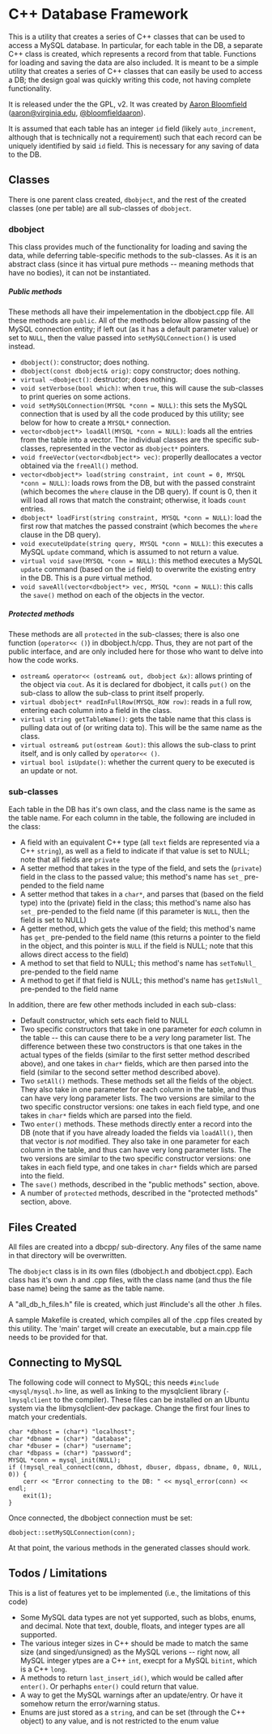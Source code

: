 C++ Database Framework
======================

This is a utility that creates a series of C++ classes that can be used to access a MySQL database.  In particular, for each table in the DB, a separate C++ class is created, which represents a record from that table.  Functions for loading and saving the data are also included.  It is meant to be a simple utility that creates a series of C++ classes that can easily be used to access a DB; the design goal was quickly writing this code, not having complete functionality.

It is released under the the GPL, v2.  It was created by [Aaron Bloomfield](http://aaronbloomfield.me) ([aaron@virginia.edu](<mailto:aaron@virginia.edu>), [@bloomfieldaaron](http://twitter.com/bloomfieldaaron)).

It is assumed that each table has an integer `id` field (likely `auto_increment`, although that is technically not a requirement) such that each record can be uniquely identified by said `id` field.  This is necessary for any saving of data to the DB.

Classes
-------

There is one parent class created, `dbobject`, and the rest of the created classes (one per table) are all sub-classes of `dbobject`.

### dbobject ###

This class provides much of the functionality for loading and saving the data, while deferring table-specific methods to the sub-classes.  As it is an abstract class (since it has virtual pure methods -- meaning methods that have no bodies), it can not be instantiated.

##### Public methods #####

These methods all have their impelementation in the dbobject.cpp file.  All these methods are `public`.  All of the methods below allow passing of the MySQL connection entity; if left out (as it has a default parameter value) or set to `NULL`, then the value passed into `setMySQLConnection()` is used instead.

- `dbobject()`: constructor; does nothing.
- `dbobject(const dbobject& orig)`: copy constructor; does nothing.
- `virtual ~dbobject()`: destructor; does nothing.
- `void setVerbose(bool which)`: when `true`, this will cause the sub-classes to print queries on some actions.
- `void setMySQLConnection(MYSQL *conn = NULL)`: this sets the MySQL connection that is used by all the code produced by this utility; see below for how to create a `MYSQL*` connection.
- `vector<dbobject*> loadAll(MYSQL *conn = NULL)`: loads all the entries from the table into a vector.  The individual classes are the specific sub-classes, represented in the vector as `dbobject*` pointers.
- `void freeVector(vector<dbobject*> vec)`: properlly deallocates a vector obtained via the `freeAll()` method.
- `vector<dbobject*> load(string constraint, int count = 0, MYSQL *conn = NULL)`: loads rows from the DB, but with the passed constraint (which becomes the `where` clause in the DB query).  If count is 0, then it will load all rows that match the constraint; otherwise, it loads `count` entries.
- `dbobject* loadFirst(string constraint, MYSQL *conn = NULL)`: load the first row that matches the passed constraint (which becomes the `where` clause in the DB query).
- `void executeUpdate(string query, MYSQL *conn = NULL)`: this executes a MySQL `update` command, which is assumed to not return a value.
- `virtual void save(MYSQL *conn = NULL)`: this method executes a MySQL `update` command (based on the `id` field) to overwrite the existing entry in the DB.  This is a pure virtual method.
- `void saveAll(vector<dbobject*> vec, MYSQL *conn = NULL)`: this calls the `save()` method on each of the objects in the vector.


##### Protected methods #####

These methods are all `protected` in the sub-classes; there is also one function (`operator<< ()`) in dbobject.h/cpp.  Thus, they are not part of the public interface, and are only included here for those who want to delve into how the code works.

- `ostream& operator<< (ostream& out, dbobject &x)`: allows printing of the object via `cout`.  As it is declared for dbobject, it calls `put()` on the sub-class to allow the sub-class to print itself properly.
- `virtual dbobject* readInFullRow(MYSQL_ROW row)`: reads in a full row, entering each column into a field in the class.
- `virtual string getTableName()`: gets the table name that this class is pulling data out of (or writing data to).  This will be the same name as the class.
- `virtual ostream& put(ostream &out)`: this allows the sub-class to print itself, and is only called by `operator<< ()`.
- `virtual bool isUpdate()`: whether the current query to be executed is an update or not.

### sub-classes ###

Each table in the DB has it's own class, and the class name is the same as the table name.  For each column in the table, the following are included in the class:

- A field with an equivalent C++ type (all `text` fields are represented via a C++ `string`), as well as a field to indicate if that value is set to NULL; note that all fields are `private`
- A setter method that takes in the type of the field, and sets the (`private`) field in the class to the passed value; this method's name has `set_` pre-pended to the field name
- A setter method that takes in a `char*`, and parses that (based on the field type) into the (private) field in the class; this method's name also has `set_` pre-pended to the field name (if this parameter is `NULL`, then the field is set to NULL)
- A getter method, which gets the value of the field; this method's name has `get_` pre-pended to the field name (this returns a pointer to the field in the object, and this pointer is `NULL` if the field is NULL; note that this allows direct access to the field)
- A method to set that field to NULL; this method's name has `setToNull_` pre-pended to the field name
- A method to get if that field is NULL; this method's name has `getIsNull_` pre-pended to the field name

In addition, there are few other methods included in each sub-class:

- Default constructor, which sets each field to NULL
- Two specific constructors that take in one parameter for *each* column in the table -- this can cause there to be a *very* long parameter list.  The difference between these two constructors is that one takes in the actual types of the fields (similar to the first setter method described above), and one takes in `char*` fields, which are then parsed into the field (similar to the second setter method described above).
- Two `setAll()` methods.  These methods set all the fields of the object.  They also take in one parameter for each column in the table, and thus can have very long parameter lists.  The two versions are similar to the two specific constructor versions: one takes in each field type, and one takes in `char*` fields which are parsed into the field.
- Two `enter()` methods.  These methods directly enter a record into the DB (note that if you have already loaded the fields via `loadAll()`, then that vector is *not* modified.  They also take in one parameter for each column in the table, and thus can have very long parameter lists.  The two versions are similar to the two specific constructor versions: one takes in each field type, and one takes in `char*` fields which are parsed into the field.
- The `save()` methods, described in the "public methods" section, above.
- A number of `protected` methods, described in the "protected methods" section, above.


Files Created
-------------

All files are created into a dbcpp/ sub-directory.  Any files of the same name in that directory will be overwritten.

The `dbobject` class is in its own files (dbobject.h and dbobject.cpp).  Each class has it's own .h and .cpp files, with the class name (and thus the file base name) being the same as the table name.

A "all\_db\_h\_files.h" file is created, which just \#include's all the other .h files.

A sample Makefile is created, which compiles all of the .cpp files created by this utility.  The 'main' target will create an executable, but a main.cpp file needs to be provided for that.

Connecting to MySQL
-------------------

The following code will connect to MySQL; this needs `#include <mysql/mysql.h>` line, as well as linking to the mysqlclient library (`-lmysqlclient` to the compiler).  These files can be installed on an Ubuntu system via the libmysqlclient-dev package.  Change the first four lines to match your credentials.


```
char *dbhost = (char*) "localhost";
char *dbname = (char*) "database";
char *dbuser = (char*) "username";
char *dbpass = (char*) "password";
MYSQL *conn = mysql_init(NULL);
if (!mysql_real_connect(conn, dbhost, dbuser, dbpass, dbname, 0, NULL, 0)) {
    cerr << "Error connecting to the DB: " << mysql_error(conn) << endl;
    exit(1);
}
```

Once connected, the dbobject connection must be set:

```
dbobject::setMySQLConnection(conn);
```

At that point, the various methods in the generated classes should work.

Todos / Limitations
-------------------

This is a list of features yet to be implemented (i.e., the limitations of this code)

- Some MySQL data types are not yet supported, such as blobs, enums, and decimal.  Note that text, double, floats, and integer types are all supported.
- The various integer sizes in C++ should be made to match the same size (and singed/unsigned) as the MySQL verions -- right now, all MySQL integer ytpes are a C++ `int`, execpt for a MySQL `bitint`, which is a C++ `long`.
- A methods to return `last_insert_id()`, which would be called after `enter()`.  Or perhaphs `enter()` could return that value.
- A way to get the MySQL warnings after an update/entry.  Or have it somehow return the error/warning status.
- Enums are just stored as a `string`, and can be set (through the C++ object) to any value, and is not restricted to the enum value
